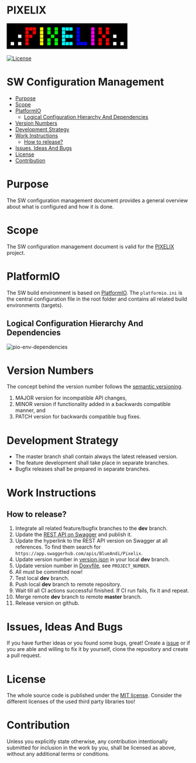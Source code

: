 # PIXELIX <!-- omit in toc -->
![PIXELIX](../images/LogoBlack.png)

[![License](https://img.shields.io/badge/license-MIT-blue.svg)](http://choosealicense.com/licenses/mit/)

# SW Configuration Management  <!-- omit in toc -->

- [Purpose](#purpose)
- [Scope](#scope)
- [PlatformIO](#platformio)
  - [Logical Configuration Hierarchy And Dependencies](#logical-configuration-hierarchy-and-dependencies)
- [Version Numbers](#version-numbers)
- [Development Strategy](#development-strategy)
- [Work Instructions](#work-instructions)
  - [How to release?](#how-to-release)
- [Issues, Ideas And Bugs](#issues-ideas-and-bugs)
- [License](#license)
- [Contribution](#contribution)

# Purpose
The SW configuration management document provides a general overview about what is configured and how it is done.

# Scope
The SW configuration management document is valid for the [PIXELIX](https://github.com/BlueAndi/esp-rgb-led-matrix) project.

# PlatformIO
The SW build environment is based on [PlatformIO](https://platformio.org/). The ```platformio.ini``` is the central configuration file in the root folder and contains all related build environments (targets).

## Logical Configuration Hierarchy And Dependencies

![pio-env-dependencies](https://www.plantuml.com/plantuml/proxy?cache=no&src=https://raw.githubusercontent.com/BlueAndi/esp-rgb-led-matrix/master/doc/config/uml/pio-env-dependencies.wsd)

# Version Numbers
The concept behind the version number follows the [semantic versioning](https://semver.org/).

1. MAJOR version for incompatible API changes,
2. MINOR version if functionality added in a backwards compatible manner, and
2. PATCH version for backwards compatible bug fixes.

# Development Strategy
* The master branch shall contain always the latest released version.
* The feature development shall take place in separate branches.
* Bugfix releases shall be prepared in separate branches.

# Work Instructions

## How to release?

1. Integrate all related feature/bugfix branches to the **dev** branch.
2. Update the [REST API on Swagger](https://app.swaggerhub.com/apis/BlueAndi/Pixelix) and publish it.
3. Update the hyperlink to the REST API version on Swagger at all references. To find them search for ```https://app.swaggerhub.com/apis/BlueAndi/Pixelix```.
4. Update version number in [version.json](../data/version.json) in your local **dev** branch.
5. Update version number in [Doxyfile](./doxygen/Doxyfile), see ```PROJECT_NUMBER```.
6. All must be committed now!
7. Test local **dev** branch.
8. Push local **dev** branch to remote repository.
9. Wait till all CI actions successful finished. If CI run fails, fix it and repeat.
10. Merge remote **dev** branch to remote **master** branch.
11. Release version on github.

# Issues, Ideas And Bugs
If you have further ideas or you found some bugs, great! Create a [issue](https://github.com/BlueAndi/esp-rgb-led-matrix/issues) or if you are able and willing to fix it by yourself, clone the repository and create a pull request.

# License
The whole source code is published under the [MIT license](http://choosealicense.com/licenses/mit/).
Consider the different licenses of the used third party libraries too!

# Contribution
Unless you explicitly state otherwise, any contribution intentionally submitted for inclusion in the work by you, shall be licensed as above, without any
additional terms or conditions.
